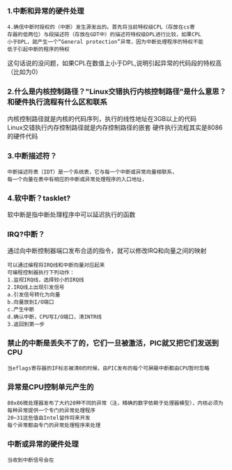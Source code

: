 ### 1.中断和异常的硬件处理
```
4.确信中断时授权的（中断）发生源发出的。首先将当前特权级CPL（存放在cs寄
存器的低两位）与段描述符（存放在GDT中）的描述符特权级DPL进行比较，如果CPL
小于DPL，就产生一个“General protection”异常，因为中断处理程序的特权不能
低于引起中断的程序的特权
```
这句话说的没问题，如果CPL在数值上小于DPL,说明引起异常的代码段的特权高（比如为0）

### 2.什么是内核控制路径？"Linux交错执行内核控制路径"是什么意思？和硬件执行流程有什么区和联系
内核控制路径就是内核的代码序列，执行的线性地址在3GB以上的代码<br>
Linux交错执行内存控制路径就是内存控制路径的嵌套
硬件执行流程其实是8086的硬件代码

### 3.中断描述符？
```
中断描述符表（IDT）是一个系统表，它与每一个中断或异常向量相联系，
每一个向量在表中有相应的中断或异常处理程序的入口地址，
```
### 4.软中断？tasklet?
软中断是指中断处理程序中可以延迟执行的函数

### IRQ?中断？
通过向中断控制器端口发布合适的指令，就可以修改IRQ和向量之间的映射
```
可以通过编程将IRQ线和中断向量对应起来
可编程控制器执行下列动作：
1.监视IRQ线，选择较小的IRQ线
2.IRQ线上出现引发信号
a.引发信号转化为向量
b.向量放到I/O端口
c.产生中断
d.确认中断，CPU写I/O端口，清INTR线
3.返回到第一步
```

### 禁止的中断是丢失不了的，它们一旦被激活，PIC就又把它们发送到CPU
```
当eflags寄存器的IF标志被清0的时候，由PIC发布的每个可屏蔽中断都由CPU暂时忽略
```

### 异常是CPU控制单元产生的
```
80x86微处理器发布了大约20种不同的异常（注，精确的数字依赖于处理器模型），内核必须为每种异常提供一个专门的异常处理程序
20~31这些值由Intel留作将来开发
每个异常都由专门的异常处理程序来处理
```

### 中断或异常的硬件处理
```
当收到中断信号会在
```
